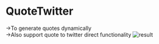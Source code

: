 # QuoteTwitter
->To generate quotes dynamically<br>
->Also support quote to twitter direct functionality
![result](https://user-images.githubusercontent.com/44711728/119526261-e0dc1680-bd9c-11eb-915c-e0733cf55a3b.PNG)
